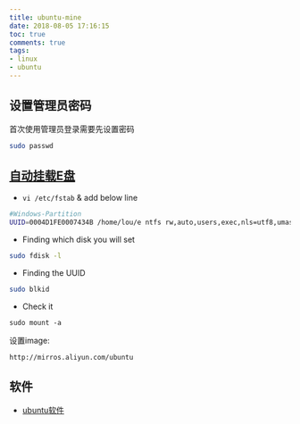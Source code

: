 ```yaml
---
title: ubuntu-mine
date: 2018-08-05 17:16:15
toc: true
comments: true
tags:
- linux
- ubuntu
---
```


## 设置管理员密码
首次使用管理员登录需要先设置密码
```sh
sudo passwd
```


## [自动挂载E盘](https://askubuntu.com/questions/46588/how-to-automount-ntfs-partitions)
- `vi /etc/fstab` & add below line
```sh
#Windows-Partition
UUID=0004D1FE0007434B /home/lou/e ntfs rw,auto,users,exec,nls=utf8,umask=003,gid=46,uid=1000    0   0
```
- Finding which disk you will set
```sh
sudo fdisk -l
```
- Finding the UUID
```sh
sudo blkid
```
- Check it
```
sudo mount -a
```

设置image:
```
http://mirros.aliyun.com/ubuntu
```

## 软件
- [ubuntu软件](../ubuntu软件/)